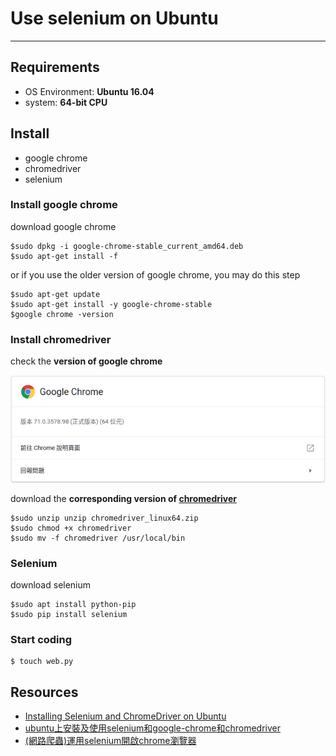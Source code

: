 # Use selenium on Ubuntu
---
## Requirements
- OS Environment: **Ubuntu 16.04**
- system: **64-bit CPU** 
## Install
- google chrome
- chromedriver
- selenium 
### Install google chrome
download google chrome

	$sudo dpkg -i google-chrome-stable_current_amd64.deb
	$sudo apt-get install -f  

or if you use the older version of google chrome, you may do this step

	$sudo apt-get update
    $sudo apt-get install -y google-chrome-stable
    $google chrome -version

### Install chromedriver
check the **version of google chrome**

![](chrome_version.png)

download the **corresponding version of [chromedriver](https://chromedriver.chromium.org/downloads)**

	$sudo unzip unzip chromedriver_linux64.zip
    $sudo chmod +x chromedriver
	$sudo mv -f chromedriver /usr/local/bin

### Selenium

download selenium

	$sudo apt install python-pip
    $sudo pip install selenium
### Start coding
    
    $ touch web.py
## Resources
- [Installing Selenium and ChromeDriver on Ubuntu](https://christopher.su/2015/selenium-chromedriver-ubuntu/)
- [ubuntu上安裝及使用selenium和google-chrome和chromedriver](https://www.itread01.com/content/1543109607.html)
- [(網路爬蟲)運用selenium開啟chrome瀏覽器](https://medium.com/@bob800530/selenium-1-%E9%96%8B%E5%95%9Fchrome%E7%80%8F%E8%A6%BD%E5%99%A8-21448980dff9)




